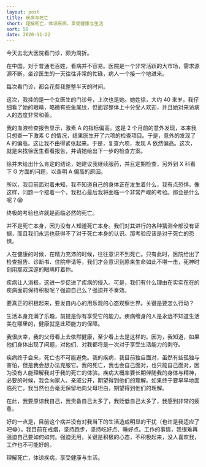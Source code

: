 ```yaml
---
layout: post
title: 疾病与死亡
short: 理解死亡，体谅疾病，享受健康与生活
sort: 50
date: 2020-11-22
---
```


今天去北大医院看门诊，颇为周折。

在中国，对于普通老百姓，看病并不容易。医院是一个非常活跃的大市场，需求源源不断。坐诊医生的一天往往非常的忙碌，病人一个接一个地进来。

每次看门诊，都会花费我整整半天的时间。

这次，我挂的是一个女医生的门诊号，上次也是她。她姓徐，大约 40 来岁，我仔细看了她的眼睛，略微有些鱼尾纹，但面容整体上十分受人欢迎，并且她对来访病人的态度非常和善。

我的血液检查报告显示，激素 A 的指标偏高。这是 2 个月前的意外发现，本来我只想查一下激素 C 的情况，结果医生开了六项的检查项目。于是，意外的发现了 A 的偏高。这让我不由得紧张起来。于是，复查六项，发现 A 依然偏高。这次，就是来找徐医生看看报告，并请她给出下一步的检查方案。

徐并未给出什么肯定的结论，她建议我继续服药，并且定期检查，另外到 X 科看下 G 方面的问题，以查明 A 偏高的原因。

所以，我目前面对着未知，我不知道自己的身体正在发生着什么，我有点恐惧。像这样，问题一个接着一个，我担心最后我将面临一个非常严峻的考验。那会是什么呢？😱

终极的考验也许就是面临必然的死亡。

并不是死亡本身，因为没有人知道死亡本身。我们对其进行的各种猜测全部没有证据，而且我们永远也获得不了对于死亡本身的认识。那考验应该是对于死亡的恐惧。

人在健康的时候，在精力充沛的时候，往往意识不到死亡。只有此时，医院给出了检查报告、诊断书、住院申请等，我们才会意识到原来生命如此不堪一击，死神时刻用那双深邃的眼睛盯着你。

疾病让人消极，这进一步促进了疾病的侵入。可是，我们有什么理由在实实在在的疾病面前保持积极呢？强迫自己么？强迫并不奏效。

要真正的积极起来，要发自内心的用乐观的心态观察世界。关键是要怎么行动？

生活本身充满了乐趣，前提是你有享受它的能力。疾病缠身的人是永远不知道生活美在哪里的，健康就是此项能力的保障。

我很庆幸，我的父母看上去依然健康，至少看上去是这样的。因为，我知道，如果他们身体出现了问题，对他们、对我都将是一次对于享受生活能力的剥夺。

疾病终于会来，死亡也不可能避免。我的疾病，我目前独自面对，虽然有些孤独与害怕，但是我会想办法克服它。我的死亡，我也会自己面对，也只能自己面对，因为没有人能理解我对于我的死亡的体验。疾病大概率要长期伴随我的身体与精神，必要的时候，我会向家人、亲戚公开，期望得到他们的理解。如果终于要早早地面临死亡，我当然也会毫无保留地向父母坦白，期望得到他们的理解。

在此，我要原谅我自己，我责备自己太多了，我贬低自己太多了，我感到非常的疲惫。

好的一点是，目前这个病并没有对我当下的生活造成明显的干扰（也许是我适应了吧😂）。我目前在戒烟，坚持跑步，坚持吃好点、睡好点。工作的事情，我很难再强迫自己要如何如何。强迫无用，关键是积极的心态，不积极起来，没人喜欢我，工作也不可能好的。

理解死亡，体谅疾病，享受健康与生活。
